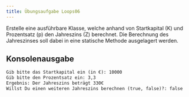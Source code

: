 ```yaml
---
title: Übungsaufgabe Loops06
---
```


Erstelle eine ausführbare Klasse, welche anhand von Startkapital (K) und Prozentsatz (p) den Jahreszins (Z) berechnet. Die Berechnung des Jahreszinses soll dabei in eine
statische Methode ausgelagert werden.

## Konsolenausgabe

```markdown
Gib bitte das Startkapital ein (in €): 10000
Gib bitte den Prozentsatz ein: 3,3
Ergebnis: Der Jahreszins beträgt 330€
Willst Du einen weiteren Jahreszins berechnen (true, false)?: false
```
